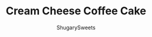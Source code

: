 ---
layout: ../../layouts/MarkdownPostLayout.astro
title: Cream Cheese Coffee Cake
author: ShugarySweets
pubDate: 2019-01-15
description: "Thick Cinnamon Coffee Cake has a layer of Cream Cheese and topped with a crunchy Cinnamon Streusel. This coffee cake NEEDS to be made for family and friends. I dare you!"
image_url: https://www.shugarysweets.com/wp-content/uploads/2014/02/cream-cheese-coffee-cake-1-685x1024.jpg
tags: ["Breakfast and Brunch","American"]
calories: 505
protein: 7
carbohydrates: 68
fats: 23
fiber: 1
ingredients: ["2 1/2 cup all purpose flour","1 cup granulated sugar","1/2 teaspoon baking powder","1/2 teaspoon baking soda","1/4 teaspoon kosher salt","3/4 cup unsalted butter, softened","3 large eggs","2 teaspoons vanilla extract","2/3 cup buttermilk","2 packages (8 ounce each) cream cheese, softened","1/2 cup granulated sugar","1 large egg","1 cup light brown sugar","1/3 cup granulated sugar","2 teaspoons ground cinnamon 1/4 tsp kosher salt","1 cup unsalted butter, melted","3 cups all purpose flour"]
serves: 16
time: "1 hour"
prepTime: "20 minutes"
instructions: ["For the cake, grease and flour a 13x9 baking dish and set aside. In a mixing bowl, beat flour, sugar, baking powder, baking soda and salt on low until combined. Beat in softened butter until mixture is crumbly. Add in eggs, vanilla and buttermilk and beat until fully combined and fluffy! Pour half the batter into baking dish, spreading evenly.","In a separate mixing bowl, beat cream cheese with sugar and egg until light and fluffy, about 3-5 minutes. Pour over batter. Top with remaining half of cake batter.","For the topping, mix sugars with cinnamon and salt. Add in butter and combine fully. Add flour and mix with hands until fully combined.","Pour crumb topping over batter, sprinkling with hands until evenly distributed.","Bake cake in a 325 degree oven for about 45 minutes, until fully cooked. Cool completely and serve."]
nutrition: ["505 calories","68 grams carbohydrates","104 milligrams cholesterol","23 grams fat","1 grams fiber","7 grams protein","14 grams saturated fat","161 milligrams sodium","35 grams sugar","0 grams trans fat","8 grams unsaturated fat"]
---